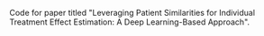 Code for paper titled "Leveraging Patient Similarities for Individual Treatment Effect Estimation: A Deep Learning-Based Approach".
